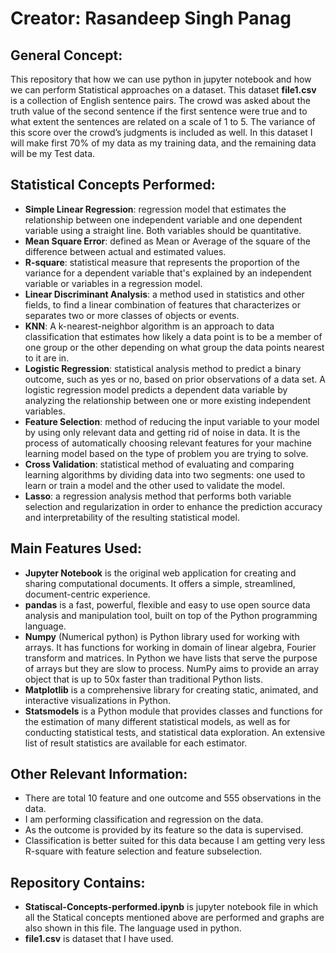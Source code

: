# Creator: Rasandeep Singh Panag

## General Concept:
This repository that how we can use python in jupyter notebook and how we can perform Statistical approaches on a dataset. This dataset **file1.csv** is a collection of English sentence pairs. The crowd was asked about the truth value of the second sentence if the first sentence were true and to what extent the sentences are related on a scale of 1 to 5. The variance of this score over the crowd’s judgments is included as well. In this dataset I will make first 70% of my data as my training data, and the remaining data will be my Test data.

## Statistical Concepts Performed:
- **Simple Linear Regression**: regression model that estimates the relationship between one independent variable and one dependent variable using a straight line. Both variables should be quantitative.  
- **Mean Square Error**: defined as Mean or Average of the square of the difference between actual and estimated values.  
- **R-square**: statistical measure that represents the proportion of the variance for a dependent variable that's explained by an independent variable or variables in a regression model.  
- **Linear Discriminant Analysis**: a method used in statistics and other fields, to find a linear combination of features that characterizes or separates two or more classes of objects or events.  
- **KNN**: A k-nearest-neighbor algorithm is an approach to data classification that estimates how likely a data point is to be a member of one group or the other depending on what group the data points nearest to it are in.
- **Logistic Regression**: statistical analysis method to predict a binary outcome, such as yes or no, based on prior observations of a data set. A logistic regression model predicts a dependent data variable by analyzing the relationship between one or more existing independent variables.  
- **Feature Selection**: method of reducing the input variable to your model by using only relevant data and getting rid of noise in data. It is the process of automatically choosing relevant features for your machine learning model based on the type of problem you are trying to solve.
- **Cross Validation**: statistical method of evaluating and comparing learning algorithms by dividing data into two segments: one used to learn or train a model and the other used to validate the model.  
- **Lasso**: a regression analysis method that performs both variable selection and regularization in order to enhance the prediction accuracy and interpretability of the resulting statistical model.  

## Main Features Used:
- **Jupyter Notebook** is the original web application for creating and sharing computational documents. It offers a simple, streamlined, document-centric experience.  
- **pandas** is a fast, powerful, flexible and easy to use open source data analysis and manipulation tool, built on top of the Python programming language.   
- **Numpy** (Numerical python) is Python library used for working with arrays. It has functions for working in domain of linear algebra, Fourier transform and matrices. In Python we have lists that serve the purpose of arrays but they are slow to process. NumPy aims to provide an array object that is up to 50x faster than traditional Python lists.  
- **Matplotlib** is a comprehensive library for creating static, animated, and interactive visualizations in Python.  
- **Statsmodels** is a Python module that provides classes and functions for the estimation of many different statistical models, as well as for conducting statistical tests, and statistical data exploration. An extensive list of result statistics are available for each estimator.

## Other Relevant Information:
- There are total 10 feature and one outcome and 555 observations in the data.
- I am performing classification and regression on the data.
- As the outcome is provided by its feature so the data is supervised.
- Classification is better suited for this data because I am getting very less R-square with feature selection and feature subselection.

## Repository Contains:
- **Statiscal-Concepts-performed.ipynb** is jupyter notebook file in which all the Statical concepts mentioned above are performed and graphs are also shown in this file. The language used in python.   
- **file1.csv** is dataset that I have used.
